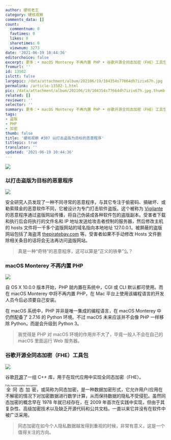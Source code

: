 ```yaml
---
author: 硬核老王
category: 硬核观察
comments_data: []
count:
  commentnum: 0
  favtimes: 0
  likes: 0
  sharetimes: 0
  viewnum: 3273
date: '2021-06-19 10:44:36'
editorchoice: false
excerpt: 更多：• macOS Monterey 不再内置 PHP • 谷歌开源全同态加密（FHE）工具包
fromurl: ''
id: 13502
islctt: false
largepic: /data/attachment/album/202106/19/104354s77664dh7izix67h.jpg
permalink: /article-13502-1.html
pic: /data/attachment/album/202106/19/104354s77664dh7izix67h.jpg.thumb.jpg
related: []
reviewer: ''
selector: ''
summary: 更多：• macOS Monterey 不再内置 PHP • 谷歌开源全同态加密（FHE）工具包
tags:
- 盗版
- PHP
- 加密
thumb: false
title: '硬核观察 #307 以打击盗版为目标的恶意程序'
titlepic: true
translator: ''
updated: '2021-06-19 10:44:36'
---
```


![](/data/attachment/album/202106/19/104354s77664dh7izix67h.jpg)


### 以打击盗版为目标的恶意程序


![](/data/attachment/album/202106/19/104348iqeixizocxrnrzvq.jpg)


安全研究人员发现了一种不同寻常的恶意程序，与其它专注于偷密码、搞破坏、或勒索赎金的恶意软件不同，它被设计为专门打击软件盗版。这个被称为 [Vigilante](https://news.sophos.com/en-us/2021/06/17/vigilante-antipiracy-malware/) 的恶意程序通过盗版网站传播，将自己伪装成各种软件包的盗版副本。受害者下载和执行后会将执行的文件名和 IP 地址发送给攻击者控制的服务器，然后修改主机的 hosts 文件将一千多个盗版网站的域名指向本地地址 127.0.0.1。被屏蔽的盗版网站包括了海盗湾 [thepiratebay.com](http://thepiratebay.com/) 等。受害者如果不手动修改 Hosts 文件删除相关条目的话将会无法再访问盗版网站。



> 
> 真是一种“奇特”的恶意程序，这可以算是“正义的铁拳”么？
> 
> 
> 


### macOS Monterey 不再内置 PHP


![](/data/attachment/album/202106/19/104347qcw5tknqknthj5yz.jpg)


自 OS X 10.0.0 版本开始，PHP 就内置在系统中，CGI 或 CLI 默认都可使用。而在 macOS Monterey 中将不再内置 PHP，在 Mac 平台上使用该编程语言的开发人员今后必须要自己安装。


在 macOS 系统中，PHP 并非是唯一集成的编程语言，在 macOS Monterey 中仍然配备了 2.7.16 的 Python 环境。不过 macOS 未来应该并不会像 PHP 一样移除 Python，而是会升级到 Python 3。



> 
> 我觉得是 PHP 对 macOS 环境的作用并不大了，毕竟一般人不会在自己的 macOS 里面运行 Web 服务器。
> 
> 
> 


### 谷歌开源全同态加密（FHE）工具包


![](/data/attachment/album/202106/19/104350rd8ser99tkcfyhtf.png)


谷歌[开源](https://therecord.media/google-open-sources-fully-homomorphic-encryption-fhe-toolkit/)了一组 C++ 库，用于在现代应用中实现全同态加密（FHE）。


<ruby> 全同态加密 <rt>  Fully homomorphic encryption </rt></ruby>，或简称为同态加密，是一种数据加密形式，它允许用户/应用在不解密的情况下对加密数据进行数学计算，从而保持数据的隐私不受侵犯。虽然同态加密的概念早在 1978 年就已经存在，在 2009 年首次在实践中实现，但由于其复杂性、高级加密技术以及缺乏开源代码和公共文档，一直以来它并没有在软件中被广泛采用。



> 
> 同态加密在如今个人隐私数据越发得到重视的时候，非常有意义，这是一个值得关注的方向。
> 
> 
>